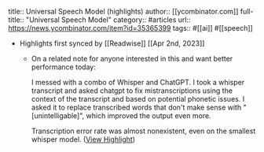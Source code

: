 title:: Universal Speech Model (highlights)
author:: [[ycombinator.com]]
full-title:: "Universal Speech Model"
category:: #articles
url:: https://news.ycombinator.com/item?id=35365399
tags:: #[[ai]] #[[speech]]

- Highlights first synced by [[Readwise]] [[Apr 2nd, 2023]]
	- On a related note for anyone interested in this and want better performance today:
	  
	  I messed with a combo of Whisper and ChatGPT. I took a whisper transcript and asked chatgpt to fix mistranscriptions using the context of the transcript and based on potential phonetic issues. I asked it to replace transcribed words that don't make sense with "[unintelligable]", which improved the output even more.
	  
	  Transcription error rate was almost nonexistent, even on the smallest whisper model. ([View Highlight](https://read.readwise.io/read/01gwzkkdqry8zkp69n5e04nnhk))